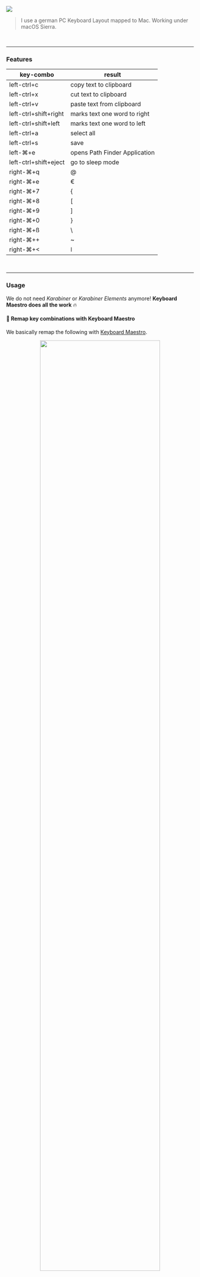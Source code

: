 ![](https://clouless.github.io/macos-keyboard-remapping/v2/keyboard-layout-map.png?v2)


> I use a german PC Keyboard Layout mapped to Mac. Working under macOS Sierra.



&nbsp;

-----

### Features


|key-combo | result |
|----------|--------|
| left-ctrl+c | copy text to clipboard |
| left-ctrl+x | cut text to clipboard |
| left-ctrl+v | paste text from clipboard |
| left-ctrl+shift+right | marks text one word to right |
| left-ctrl+shift+left | marks text one word to left |
| left-ctrl+a | select all |
| left-ctrl+s | save |
| left-⌘+e    | opens Path Finder Application |
| left-ctrl+shift+eject    | go to sleep mode |
| right-⌘+q   | @ |
| right-⌘+e   | € |
| right-⌘+7   | { |
| right-⌘+8   | [ |
| right-⌘+9   | ] |
| right-⌘+0   | } |
| right-⌘+ß   | \ |
| right-⌘++   | ~ |
| right-⌘+<   | &#x01C0; |


&nbsp;

-----

### Usage

We do not need *Karabiner* or *Karabiner Elements* anymore! **Keyboard Maestro does all the work** :fire:

#### :musical_keyboard: Remap key combinations with Keyboard Maestro

We basically remap the following with [Keyboard Maestro](https://www.keyboardmaestro.com/main/).

<p align="center"><img src="https://clouless.github.io/macos-keyboard-remapping/v2/keyboard-maestro-remap.png?v2" width="80%"></p>

You can import the Macro Library:

  * :sparkles: **[clouless-german-keyboard-remap-macros.kmlibrary](https://raw.githubusercontent.com/clouless/macos-keyboard-remapping/master/clouless-german-keyboard-remap-macros.kmlibrary)**


*Notes: [macOS Special Chars German](https://www.die-tastenkombination.de/tastenkombinationen-mac-os-sonderzeichen.html)*


&nbsp;

-----

### Limitations

 * Once Safari creates a "Secure Input Mode", Keyboard Maestro is disabled.
 * To paste passwords into password input fileds you cannot use CTRL+V and need to use CMD+V
 * Mission Control default Shortcuts need to be disabled to avoid conflicts:

<p align="center"><img src="doc/v2/deactivate-mission-control-shortcuts.png" width="80%"></p>

-----

&nbsp;

### License

[MIT](./LICENSE) © [Bernhard Grünewaldt](https://github.com/clouless)
